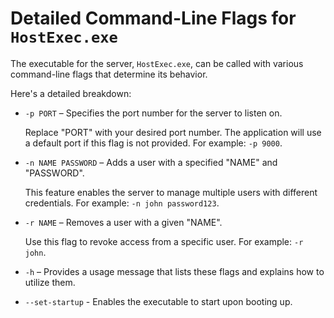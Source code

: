 # Detailed Command-Line Flags for `HostExec.exe`

The executable for the server, `HostExec.exe`, can be called with various command-line flags that determine its behavior.

Here's a detailed breakdown:

- `-p PORT` – Specifies the port number for the server to listen on.
  
  Replace "PORT" with your desired port number. The application will use a default port if this flag is not provided. For example: `-p 9000`.

- `-n NAME PASSWORD` – Adds a user with a specified "NAME" and "PASSWORD".
  
  This feature enables the server to manage multiple users with different credentials. For example: `-n john password123`.

- `-r NAME` – Removes a user with a given "NAME".
  
  Use this flag to revoke access from a specific user. For example: `-r john`.

- `-h` – Provides a usage message that lists these flags and explains how to utilize them.
- `--set-startup` - Enables the executable to start upon booting up.